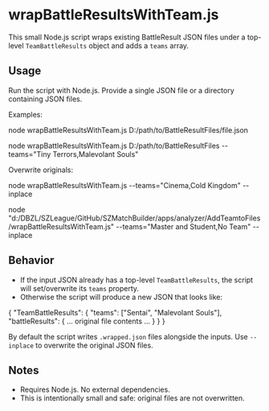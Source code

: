 wrapBattleResultsWithTeam.js
=================================

This small Node.js script wraps existing BattleResult JSON files under a top-level `TeamBattleResults` object and adds a `teams` array.

Usage
-----

Run the script with Node.js. Provide a single JSON file or a directory containing JSON files.


Examples:

node wrapBattleResultsWithTeam.js D:/path/to/BattleResultFiles/file.json

node wrapBattleResultsWithTeam.js D:/path/to/BattleResultFiles --teams="Tiny Terrors,Malevolant Souls"

Overwrite originals:

node wrapBattleResultsWithTeam.js --teams="Cinema,Cold Kingdom" --inplace

node "d:/DBZL/SZLeague/GitHub/SZMatchBuilder/apps/analyzer/AddTeamtoFiles/wrapBattleResultsWithTeam.js" --teams="Master and Student,No Team" --inplace

Behavior
--------
- If the input JSON already has a top-level `TeamBattleResults`, the script will set/overwrite its `teams` property.
- Otherwise the script will produce a new JSON that looks like:

{
  "TeamBattleResults": {
    "teams": ["Sentai", "Malevolant Souls"],
    "battleResults": { ... original file contents ... }
  }
}

By default the script writes `.wrapped.json` files alongside the inputs. Use `--inplace` to overwrite the original JSON files.

Notes
-----
- Requires Node.js. No external dependencies.
- This is intentionally small and safe: original files are not overwritten.
